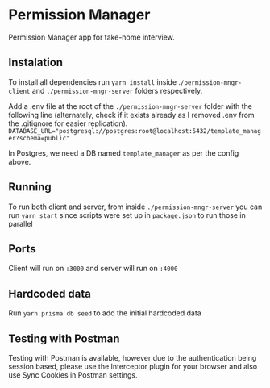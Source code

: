 # Permission Manager

Permission Manager app for take-home interview.

## Instalation

To install all dependencies run `yarn install` inside .`/permission-mngr-client` and `./permission-mngr-server` folders respectively.

Add a .env file at the root of the `./permission-mngr-server` folder with the following line (alternately, check if it exists already as I removed .env from the .gitignore for easier replication).
`DATABASE_URL="postgresql://postgres:root@localhost:5432/template_manager?schema=public"`

In Postgres, we need a DB named `template_manager` as per the config above.

## Running

To run both client and server, from inside `./permission-mngr-server` you can run `yarn start` since scripts were set up in `package.json` to run those in parallel

## Ports

Client will run on `:3000` and server will run on `:4000`

## Hardcoded data

Run `yarn prisma db seed` to add the initial hardcoded data

## Testing with Postman

Testing with Postman is available, however due to the authentication being session based, please use the Interceptor plugin for your browser and also use Sync Cookies in Postman settings.
